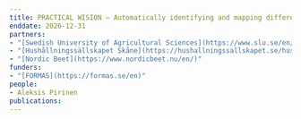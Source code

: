 ```yaml
---
title: PRACTICAL WISION – Automatically identifying and mapping different weed species through the practical application of AI-based image analysis models
enddate: 2026-12-31
partners:
- "[Swedish University of Agricultural Sciences](https://www.slu.se/en/)"
- "[Hushållningssällskapet Skåne](https://hushallningssallskapet.se/hushallningssallskapet-skane/)"
- "[Nordic Beet](https://www.nordicbeet.nu/en/)"
funders:
- "[FORMAS](https://formas.se/en)"
people:
- Aleksis Pirinen
publications:
---
```

